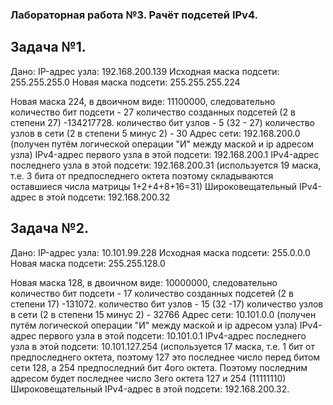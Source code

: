 ### Лабораторная работа №3. Рачёт подсетей IPv4.

## Задача №1.

Дано:
IP-адрес узла:	192.168.200.139
Исходная маска подсети:	255.255.255.0
Новая маска подсети:	255.255.255.224

Новая маска 224, в двоичном виде: 11100000, следовательно количество бит подсети - 27
                                                          количество созданных подсетей (2 в степени 27) -134217728.
                                                          количество бит узлов - 5 (32 - 27)
                                                          количество узлов в сети (2 в степени 5 минус 2) - 30
                                                          Адрес сети: 192.168.200.0 (получен путём логической операции "И" между маской и ip адресом узла)
                                                          IPv4-адрес первого узла в этой подсети: 192.168.200.1
                                                          IPv4-адрес последнего узла в этой подсети: 192.168.200.31 (используется 19 маска, т.е. 3 бита от предпоследнего октета
                                                          поэтому складываются оставшиеся числа матрицы 1+2+4+8+16=31)
                                                          Широковещательный IPv4-адрес в этой подсети: 192.168.200.32
                                                         
## Задача №2.

Дано:
IP-адрес узла:	10.101.99.228
Исходная маска подсети:	255.0.0.0
Новая маска подсети:	255.255.128.0

Новая маска 128, в двоичном виде: 10000000, следовательно количество бит подсети - 17
                                                          количество созданных подсетей (2 в степени 17) -131072.
                                                          количество бит узлов - 15 (32 -17)
                                                          количество узлов в сети (2 в степени 15 минус 2) - 32766
                                                          Адрес сети: 10.101.0.0 (получен путём логической операции "И" между маской и ip адресом узла)
                                                          IPv4-адрес первого узла в этой подсети: 10.101.0.1
                                                          IPv4-адрес последнего узла в этой подсети: 10.101.127.254 (используется 17 маска, т.е. 1 бит от                                                                                   предпоследнего октета, поэтому 127 это последнее число перед битом сети 128, а 254 предпоследний бит 4ого октета.
                                                          Поэтому последним адресом будет последнее число 3его октета 127 и 254 (11111110) 
                                                          Широковещательный IPv4-адрес в этой подсети: 192.168.200.32.
                                                          





